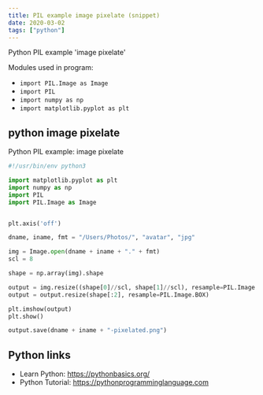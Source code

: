 ```yaml
---
title: PIL example image pixelate (snippet)
date: 2020-03-02
tags: ["python"]
---
```

Python PIL example 'image pixelate'


Modules used in program: 
* `import PIL.Image as Image`
* `import PIL`
* `import numpy as np`
* `import matplotlib.pyplot as plt`

## python image pixelate

Python PIL example: image pixelate

```python
#!/usr/bin/env python3

import matplotlib.pyplot as plt
import numpy as np
import PIL
import PIL.Image as Image


plt.axis('off')

dname, iname, fmt = "/Users/Photos/", "avatar", "jpg"

img = Image.open(dname + iname + "." + fmt)
scl = 8

shape = np.array(img).shape

output = img.resize((shape[0]//scl, shape[1]//scl), resample=PIL.Image.LANCZOS)
output = output.resize(shape[:2], resample=PIL.Image.BOX)

plt.imshow(output)
plt.show()

output.save(dname + iname + "-pixelated.png")

```

## Python links

- Learn Python: https://pythonbasics.org/
- Python Tutorial: https://pythonprogramminglanguage.com
